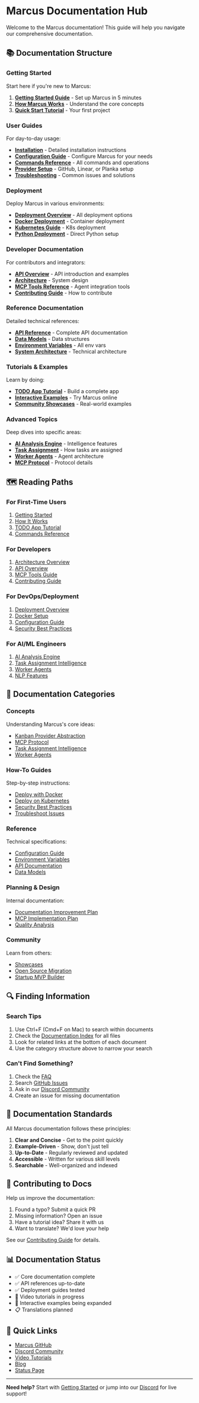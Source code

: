 # Marcus Documentation Hub

Welcome to the Marcus documentation! This guide will help you navigate our comprehensive documentation.

## 📚 Documentation Structure

### Getting Started
Start here if you're new to Marcus:

1. **[Getting Started Guide](getting-started.md)** - Set up Marcus in 5 minutes
2. **[How Marcus Works](how-it-works.md)** - Understand the core concepts
3. **[Quick Start Tutorial](sphinx/source/quick_start.md)** - Your first project

### User Guides
For day-to-day usage:

- **[Installation](installation.md)** - Detailed installation instructions
- **[Configuration Guide](reference/configuration_guide.md)** - Configure Marcus for your needs
- **[Commands Reference](commands.md)** - All commands and operations
- **[Provider Setup](sphinx/source/user_guide/providers.md)** - GitHub, Linear, or Planka setup
- **[Troubleshooting](how-to/troubleshoot-common-issues.md)** - Common issues and solutions

### Deployment
Deploy Marcus in various environments:

- **[Deployment Overview](deployment.md)** - All deployment options
- **[Docker Deployment](how-to/deploy-with-docker.md)** - Container deployment
- **[Kubernetes Guide](how-to/deploy-on-kubernetes.md)** - K8s deployment
- **[Python Deployment](how-to/deploy-with-python.md)** - Direct Python setup

### Developer Documentation
For contributors and integrators:

- **[API Overview](api.md)** - API introduction and examples
- **[Architecture](sphinx/source/developer/architecture.md)** - System design
- **[MCP Tools Reference](mcp_tools/marcus_mcp_tools_reference.md)** - Agent integration tools
- **[Contributing Guide](../CONTRIBUTING.md)** - How to contribute

### Reference Documentation
Detailed technical references:

- **[API Reference](reference/index.md)** - Complete API documentation
- **[Data Models](reference/data_models_api.md)** - Data structures
- **[Environment Variables](reference/environment_variables.md)** - All env vars
- **[System Architecture](reference/system_architecture.md)** - Technical architecture

### Tutorials & Examples
Learn by doing:

- **[TODO App Tutorial](sphinx/source/tutorials/beginner_todo_app_tutorial.md)** - Build a complete app
- **[Interactive Examples](sphinx/source/tutorials/interactive_examples.md)** - Try Marcus online
- **[Community Showcases](community/showcases/README.md)** - Real-world examples

### Advanced Topics
Deep dives into specific areas:

- **[AI Analysis Engine](reference/ai_analysis_engine_api.md)** - Intelligence features
- **[Task Assignment](concepts/task-assignment-intelligence.md)** - How tasks are assigned
- **[Worker Agents](concepts/worker-agents.md)** - Agent architecture
- **[MCP Protocol](concepts/mcp-protocol.md)** - Protocol details

## 🗺️ Reading Paths

### For First-Time Users
1. [Getting Started](getting-started.md)
2. [How It Works](how-it-works.md)
3. [TODO App Tutorial](sphinx/source/tutorials/beginner_todo_app_tutorial.md)
4. [Commands Reference](commands.md)

### For Developers
1. [Architecture Overview](sphinx/source/developer/architecture.md)
2. [API Overview](api.md)
3. [MCP Tools Guide](mcp_tools/mcp_tools_quick_reference.md)
4. [Contributing Guide](../CONTRIBUTING.md)

### For DevOps/Deployment
1. [Deployment Overview](deployment.md)
2. [Docker Setup](how-to/deploy-with-docker.md)
3. [Configuration Guide](reference/configuration_guide.md)
4. [Security Best Practices](how-to/security-best-practices.md)

### For AI/ML Engineers
1. [AI Analysis Engine](reference/ai_analysis_engine_api.md)
2. [Task Assignment Intelligence](concepts/task-assignment-intelligence.md)
3. [Worker Agents](concepts/worker-agents.md)
4. [NLP Features](NATURAL_LANGUAGE_AND_AI_FEATURES.md)

## 📂 Documentation Categories

### Concepts
Understanding Marcus's core ideas:
- [Kanban Provider Abstraction](concepts/kanban-provider-abstraction.md)
- [MCP Protocol](concepts/mcp-protocol.md)
- [Task Assignment Intelligence](concepts/task-assignment-intelligence.md)
- [Worker Agents](concepts/worker-agents.md)

### How-To Guides
Step-by-step instructions:
- [Deploy with Docker](how-to/deploy-with-docker.md)
- [Deploy on Kubernetes](how-to/deploy-on-kubernetes.md)
- [Security Best Practices](how-to/security-best-practices.md)
- [Troubleshoot Issues](how-to/troubleshoot-common-issues.md)

### Reference
Technical specifications:
- [Configuration Guide](reference/configuration_guide.md)
- [Environment Variables](reference/environment_variables.md)
- [API Documentation](reference/index.md)
- [Data Models](reference/data_models_api.md)

### Planning & Design
Internal documentation:
- [Documentation Improvement Plan](planning/DOCUMENTATION_IMPROVEMENT_ACTION_PLAN.md)
- [MCP Implementation Plan](planning/mcp_implementation_plan.md)
- [Quality Analysis](planning/DOCUMENTATION_QUALITY_ANALYSIS.md)

### Community
Learn from others:
- [Showcases](community/showcases/README.md)
- [Open Source Migration](community/showcases/open-source-migration.md)
- [Startup MVP Builder](community/showcases/startup-mvp-builder.md)

## 🔍 Finding Information

### Search Tips
1. Use Ctrl+F (Cmd+F on Mac) to search within documents
2. Check the [Documentation Index](DOCUMENTATION_INDEX.md) for all files
3. Look for related links at the bottom of each document
4. Use the category structure above to narrow your search

### Can't Find Something?
1. Check the [FAQ](sphinx/source/reference/faq.md)
2. Search [GitHub Issues](https://github.com/your-org/marcus/issues)
3. Ask in our [Discord Community](https://discord.gg/marcus)
4. Create an issue for missing documentation

## 📝 Documentation Standards

All Marcus documentation follows these principles:

1. **Clear and Concise** - Get to the point quickly
2. **Example-Driven** - Show, don't just tell
3. **Up-to-Date** - Regularly reviewed and updated
4. **Accessible** - Written for various skill levels
5. **Searchable** - Well-organized and indexed

## 🤝 Contributing to Docs

Help us improve the documentation:

1. Found a typo? Submit a quick PR
2. Missing information? Open an issue
3. Have a tutorial idea? Share it with us
4. Want to translate? We'd love your help

See our [Contributing Guide](../CONTRIBUTING.md) for details.

## 📊 Documentation Status

- ✅ Core documentation complete
- ✅ API references up-to-date
- ✅ Deployment guides tested
- 🚧 Video tutorials in progress
- 🚧 Interactive examples being expanded
- 📋 Translations planned

## 🔗 Quick Links

- [Marcus GitHub](https://github.com/your-org/marcus)
- [Discord Community](https://discord.gg/marcus)
- [Video Tutorials](https://youtube.com/marcus-ai)
- [Blog](https://blog.marcus.ai)
- [Status Page](https://status.marcus.ai)

---

**Need help?** Start with [Getting Started](getting-started.md) or jump into our [Discord](https://discord.gg/marcus) for live support!